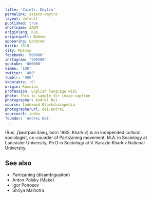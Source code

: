 ```yaml
---
title: 'Zaiets, Dmytro'
permalink: zaiets-dmytro
layout: default
published: true
shortname: ZADM
originlang: Rus.
originspell: Шаблон
appearing: Updated
birth: 2018
city: Moscow
facebook: '500000'
instagram: '500500'
youtube: '600000'
vimeo: '100'
twitter: '400'
tumblr: '900'
vkontakte: '0'
origin: Russian
profession: English language wiki
photo: This is sample for image caption
photographer: Andrei Dei
source: Indexmod Blockchainpedia
photographerurl: dei-andrei
sourceurl: index
founder: 'Andrei Dei'
---
```

(Rus. Дмитрий Заец, born 1985, Kharkiv) is an independed cultural sociologist, co-counder of Partizaning movement, M.A. in Sociology at Lancaster University, Ph.D in Sociology at V. Karazin Kharkiv National University.

## See also

+ Partizaning (disambiguation)
+ Anton Polsky (Make)
+ Igor Ponosov
+ Shriya Malhotra
